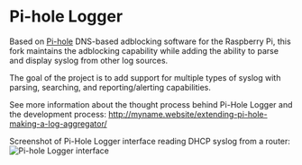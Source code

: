 Pi-hole Logger
============
Based on [Pi-hole](https://github.com/pi-hole/AdminLTE) DNS-based adblocking software for the Raspberry Pi, this fork maintains the adblocking capability while adding the ability to parse and display syslog from other log sources.

The goal of the project is to add support for multiple types of syslog with parsing, searching, and reporting/alerting capabilities. 

See more information about the thought process behind Pi-Hole Logger and the development process: http://myname.website/extending-pi-hole-making-a-log-aggregator/

Screenshot of Pi-Hole Logger interface reading DHCP syslog from a router:
![Pi-hole Logger interface](http://myname.website/wp-content/uploads/2016/09/Screen-Shot-2016-09-17-at-12.18.13-PM.png)
